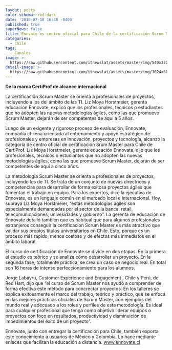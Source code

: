```yaml
---
layout: posts
color-schema: red-dark
date: '2018-07-18 16:48 -0400'
published: true
superNews: false
title: Ennvate es centro oficial para Chile de la certificación Scrum Master
categories:
  - Chile
tags:
  - Canales
image: >-
  https://raw.githubusercontent.com/itnewslat/assets/master/img/540x320/Ennovate-p.jpg
detail-image: >-
  https://raw.githubusercontent.com/itnewslat/assets/master/img/1024x680/Ennovate-g.jpg
---
```

**De la marca CertiProf de alcance internacional**

La certificación Scrum Master se orienta a profesionales de proyectos, incluyendo a los del ámbito de las TI. Liz Moya Horstmeier, gerenta educación Ennovate, explicó que los  profesionales, técnicos o estudiantes que no adopten las nuevas metodologías ágiles, como las que promueve Scrum Master, dejarán de ser competentes de aquí a 5 años.

Luego de un exigente y riguroso proceso de evaluación, Ennovate, compañía chilena orientada al entrenamiento y apoyo estratégico de profesionales y empresas en innovación, proyectos y tecnología, alcanzó la categoría de centro oficial de certificación Srum Master para Chile de CertiProf. Liz Moya Horstmeier, gerente educación Ennovate, dijo que los profesionales, técnicos o estudiantes que no adopten las nuevas metodologías ágiles, como las que promueve Scrum Master, dejarán de ser competentes de aquí a cinco años.

La metodología Scrum Master se orienta a profesionales de proyectos, incluyendo los de TI. Se trata de un conjunto de nuevas directrices y competencias para desarrollar de forma exitosa proyectos ágiles que fomentan el trabajo en equipo. Para los expertos, dice la ejecutiva de Ennovate, es un lenguaje común en el mercado local e internacional. Hoy, subraya Liz Moya Horstmeier, “estas metodologías ágiles son especialmente demandadas por el sector de la banca, retail, telecomunicaciones, univesidades y gobierno”. La gerenta de educación de Ennovate detalló también que es habitual que para algunos profesionales extranjeros conseguir la certificacion Scrum Master es más atractivo que validar sus propios títulos universitarios en Chile. Esto, porque es un proceso más rápido, menos costoso y de efectos más inmediatos en el ámbito laboral.

El curso de certificación de Ennovate se divide en dos etapas. En la primera el estudio es teórico y se analiza cómo desarrollar un proyecto. En la segunda fase, totalmente práctica, se crea un caso de negocio real. En total son 16 horas de intenso perfeccionamiento para los alumnos.

Jorge Labayru, Customer Experience and Engagement , Chile y Perú, de Red Hart, dijo que “el curso de Scrum Master nos ayudó a comprender de forma efectiva este método para concrectar proyectos. En los talleres se explica exitosamente el marco del trabajo, teórico y práctico, que se enfoca en las mejores prácticas oficiales de Scrum Master, con ejemplos del mundo real y adecuado a los roles y perfiles de esta metodología. Es ideal para cualquier profesional que tenga como objetivo liderar equipos o proyectos con foco en resultados, productividad y disminuición de impedimientos del éxito de un proyecto”.

Ennovate, junto con entregar la certificación para Chile, también exporta este conocimiento a usuarios de México y Colombia. Lo hace mediante enlaces que facilitan la educación a distancia. www.ennovate.cl